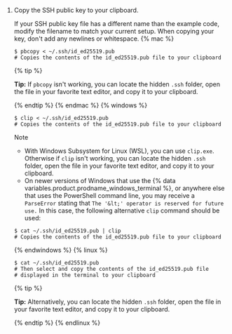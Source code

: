 1. Copy the SSH public key to your clipboard.

   If your SSH public key file has a different name than the example code, modify the filename to match your current setup. When copying your key, don't add any newlines or whitespace.
   {% mac %}

   ```shell
   $ pbcopy < ~/.ssh/id_ed25519.pub
   # Copies the contents of the id_ed25519.pub file to your clipboard
   ```

   {% tip %}

   **Tip:** If `pbcopy` isn't working, you can locate the hidden `.ssh` folder, open the file in your favorite text editor, and copy it to your clipboard.

   {% endtip %}
   {% endmac %}
   {% windows %}

   ```shell
   $ clip < ~/.ssh/id_ed25519.pub
   # Copies the contents of the id_ed25519.pub file to your clipboard
   ```

   > [!NOTE]
   > * With Windows Subsystem for Linux (WSL), you can use `clip.exe`. Otherwise if `clip` isn't working, you can locate the hidden `.ssh` folder, open the file in your favorite text editor, and copy it to your clipboard.
   > * On newer versions of Windows that use the {% data variables.product.prodname_windows_terminal %}, or anywhere else that uses the PowerShell command line, you may receive a `ParseError` stating that `The '&lt;' operator is reserved for future use.` In this case, the following alternative `clip` command should be used:
   >
   > ```shell
   > $ cat ~/.ssh/id_ed25519.pub | clip
   > # Copies the contents of the id_ed25519.pub file to your clipboard
   > ```

   {% endwindows %}
   {% linux %}

   ```shell
   $ cat ~/.ssh/id_ed25519.pub
   # Then select and copy the contents of the id_ed25519.pub file
   # displayed in the terminal to your clipboard
   ```

   {% tip %}

   **Tip:** Alternatively, you can locate the hidden `.ssh` folder, open the file in your favorite text editor, and copy it to your clipboard.

   {% endtip %}
   {% endlinux %}
